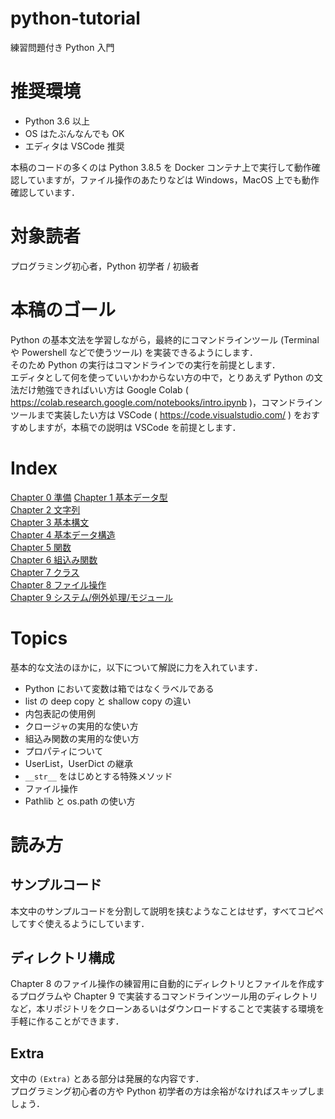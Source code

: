 # python-tutorial

練習問題付き Python 入門  


# 推奨環境

- Python 3.6 以上  
- OS はたぶんなんでも OK  
- エディタは VSCode 推奨  

本稿のコードの多くのは Python 3.8.5 を Docker コンテナ上で実行して動作確認していますが，ファイル操作のあたりなどは Windows，MacOS 上でも動作確認しています．  


# 対象読者

プログラミング初心者，Python 初学者 / 初級者  


# 本稿のゴール

Python の基本文法を学習しながら，最終的にコマンドラインツール (Terminal や Powershell などで使うツール) を実装できるようにします．  
そのため Python の実行はコマンドラインでの実行を前提とします．  
エディタとして何を使っていいかわからない方の中で，とりあえず Python の文法だけ勉強できればいい方は Google Colab ( https://colab.research.google.com/notebooks/intro.ipynb )，コマンドラインツールまで実装したい方は VSCode ( https://code.visualstudio.com/ ) をおすすめしますが，本稿での説明は VSCode を前提とします．  

# Index

[Chapter 0 準備](chapter0/Chapter0.md)
[Chapter 1 基本データ型](chapter01/Chapter1.md)  
[Chapter 2 文字列](chapter02/Chapter2.md)  
[Chapter 3 基本構文](chapter03/Chapter3.md)  
[Chapter 4 基本データ構造](chapter04/Chapter4.md)  
[Chapter 5 関数](chapter05/Chapter5.md)  
[Chapter 6 組込み関数](chapter06/Chapter6.md)  
[Chapter 7 クラス](chapter07/Chapter7.md)  
[Chapter 8 ファイル操作](chapter08/Chpater8.md)  
[Chapter 9 システム/例外処理/モジュール](chapter09/Chapter9.md)  


# Topics

基本的な文法のほかに，以下について解説に力を入れています．  

- Python において変数は箱ではなくラベルである
- list の deep copy と shallow copy の違い
- 内包表記の使用例
- クロージャの実用的な使い方
- 組込み関数の実用的な使い方
- プロパティについて
- UserList，UserDict の継承
- `__str__` をはじめとする特殊メソッド
- ファイル操作
- Pathlib と os.path の使い方


# 読み方

## サンプルコード

本文中のサンプルコードを分割して説明を挟むようなことはせず，すべてコピペしてすぐ使えるようにしています．  


## ディレクトリ構成

Chapter 8 のファイル操作の練習用に自動的にディレクトリとファイルを作成するプログラムや Chapter 9 で実装するコマンドラインツール用のディレクトリなど，本リポジトリをクローンあるいはダウンロードすることで実装する環境を手軽に作ることができます．  


## Extra

文中の `(Extra)` とある部分は発展的な内容です．  
プログラミング初心者の方や Python 初学者の方は余裕がなければスキップしましょう．  

